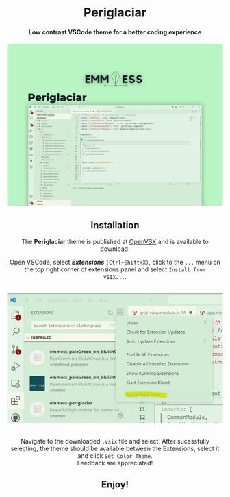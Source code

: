 <div align="center">
   <h1>Periglaciar</h1>

  <h4>Low contrast VSCode theme for a better coding experience<h4>

  <p align="center">
    <img src="https://raw.githubusercontent.com/mihocsaszilard/emmess-periglaciar/master/assets/banner.webp"/>
  </p>

  <h2> Installation </h2>
  The <b>Periglaciar</b> theme is published at <a href="https://open-vsx.org/extension/emmess/periglaciar">OpenVSX</a> and is available to download.

  Open VSCode, select <em><b>Extensions</b></em> <code>(Ctrl+Shift+X)</code>, click to the <code>...</code> menu on the top right corner of extensions panel and select <code>Install from VSIX...</code>. <br><br>

  <p align="center">
    <img src="https://raw.githubusercontent.com/mihocsaszilard/emmess-periglaciar/main/assets/install.webp"/>
  </p>

  <br>
  Navigate to the downloaded <code>.vsix</code> file and select. After sucessfully selecting, the theme should be available between the Extensions, select it and click <code>Set Color Theme</code>.
  <br>
  Feedback are appreciated!
  <br>
  <h2>
    <b>Enjoy!</b>
  </h2>
</div>